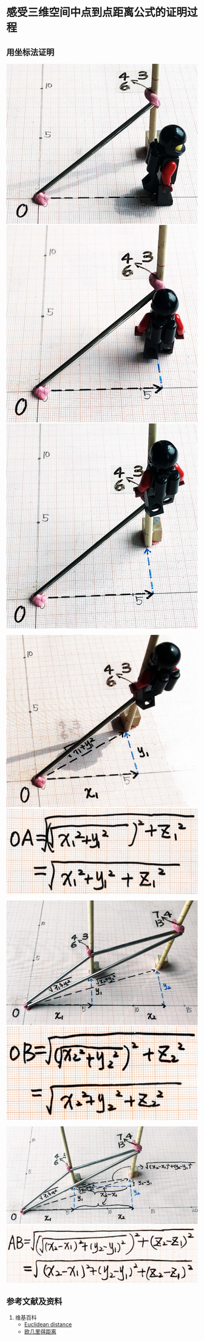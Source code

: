# 感受三维空间中点到点距离公式的证明过程

## 用坐标法证明

![](/images/线性代数/用坐标法验证向量的运算法则/距离公式/感受三维空间中点到点距离公式的证明过程/1a1.jpg)
![](/images/线性代数/用坐标法验证向量的运算法则/距离公式/感受三维空间中点到点距离公式的证明过程/1a2.jpg)
![](/images/线性代数/用坐标法验证向量的运算法则/距离公式/感受三维空间中点到点距离公式的证明过程/1a3.jpg)

![](/images/线性代数/用坐标法验证向量的运算法则/距离公式/感受三维空间中点到点距离公式的证明过程/2a1.jpg)
![](/images/线性代数/用坐标法验证向量的运算法则/距离公式/感受三维空间中点到点距离公式的证明过程/2a2.jpg)

![](/images/线性代数/用坐标法验证向量的运算法则/距离公式/感受三维空间中点到点距离公式的证明过程/3a1.jpg)
![](/images/线性代数/用坐标法验证向量的运算法则/距离公式/感受三维空间中点到点距离公式的证明过程/3a2.jpg)

![](/images/线性代数/用坐标法验证向量的运算法则/距离公式/感受三维空间中点到点距离公式的证明过程/4a1.jpg)
![](/images/线性代数/用坐标法验证向量的运算法则/距离公式/感受三维空间中点到点距离公式的证明过程/4a2.jpg)

## 参考文献及资料

1. 维基百科
	- [Euclidean distance](https://en.wikipedia.org/wiki/Euclidean_distance) 
	- [欧几里得距离](https://zh.wikipedia.org/wiki/欧几里得距离) 
